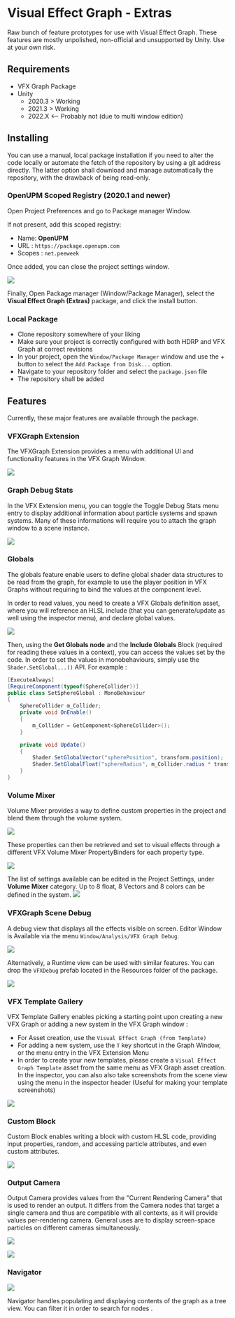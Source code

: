 # Visual Effect Graph - Extras

Raw bunch of feature prototypes for use with Visual Effect Graph. These features are mostly unpolished, non-official and unsupported by Unity. Use at your own risk.

## Requirements

* VFX Graph Package
* Unity
  * 2020.3 > Working
  * 2021.3 > Working
  * 2022.X <-- Probably not (due to multi window edition)

## Installing

You can use a manual, local package installation if you need to alter the code locally or automate the fetch of the repository by using a git address directly. The latter option shall download and manage automatically the repository, with the drawback of being read-only.

### OpenUPM Scoped Registry (2020.1 and newer)

Open Project Preferences and go to Package manager Window.

If not present, add this scoped registry:

* Name: **OpenUPM**
* URL : `https://package.openupm.com`
* Scopes : `net.peeweek`

Once added, you can close the project settings window.

![](https://raw.githubusercontent.com/peeweek/net.peeweek.vfxgraph-extras/master/Documentation%7E/PackageManager.png)

Finally, Open Package manager (Window/Package Manager), select the **Visual Effect Graph (Extras)** package, and click the install button.

### Local Package

* Clone repository somewhere of your liking
* Make sure your project is correctly configured with both HDRP and VFX Graph at correct revisions 
* In your project, open the `Window/Package Manager` window and use the + button to select the `Add Package from Disk...` option.
* Navigate to your repository folder and select the `package.json` file
* The repository shall be added

## Features

Currently, these major features are available through the package.

### VFXGraph Extension

The VFXGraph Extension provides a menu with additional UI and functionality features in the VFX Graph Window. 

![](https://raw.githubusercontent.com/peeweek/net.peeweek.vfxgraph-extras/master/Documentation%7E/VFXExtension.png)



### Graph Debug Stats

In the VFX Extension menu, you can toggle the Toggle Debug Stats menu entry to display additional information about particle systems and spawn systems. Many of these informations will require you to attach the graph window to a scene instance. 

![](https://raw.githubusercontent.com/peeweek/net.peeweek.vfxgraph-extras/master/Documentation%7E/DebugStats.png)

### Globals

The globals feature enable users to define global shader data structures to be read from the graph, for example to use the player position in VFX Graphs without requiring to bind the values at the component level. 

In order to read values, you need to create a VFX Globals definition asset, where you will reference an HLSL include (that you can generate/update as well using the inspector menu), and declare global values.

![](https://raw.githubusercontent.com/peeweek/net.peeweek.vfxgraph-extras/master/Documentation%7E/Globals.png)

Then, using the **Get Globals node** and the **Include Globals** Block (required for reading these values in a context), you can access the values set by the code. In order to set the values in monobehaviours, simply use the `Shader.SetGlobal...()` API. For example : 

```csharp
[ExecuteAlways]
[RequireComponent(typeof(SphereCollider))]
public class SetSphereGlobal : MonoBehaviour
{
    SphereCollider m_Collider;
    private void OnEnable()
    {
        m_Collider = GetComponent<SphereCollider>();
    }

    private void Update()
    {
        Shader.SetGlobalVector("spherePosition", transform.position);
        Shader.SetGlobalFloat("sphereRadius", m_Collider.radius * transform.localScale.x);
    }
}
```

### Volume Mixer

Volume Mixer provides a way to define custom properties in the project and blend them through the volume system.

![](https://raw.githubusercontent.com/peeweek/net.peeweek.vfxgraph-extras/master/Documentation%7E/VFXVolumeMixer-Component.png)

These properties can then be retrieved and set to visual effects through a different VFX Volume Mixer PropertyBinders for each property type.

![](https://raw.githubusercontent.com/peeweek/net.peeweek.vfxgraph-extras/master/Documentation%7E/VFXVolumeMixer-Binder.png)

The list of settings available can be edited in the Project Settings, under __Volume Mixer__ category. Up to 8 float, 8 Vectors and 8 colors can be defined in the system.
![](https://raw.githubusercontent.com/peeweek/net.peeweek.vfxgraph-extras/master/Documentation%7E/VFXVolumeMixer-Settings.png)


### VFXGraph Scene Debug

A debug view that displays all the effects visible on screen. Editor Window is Available via the menu `Window/Analysis/VFX Graph Debug`.

![](https://raw.githubusercontent.com/peeweek/net.peeweek.vfxgraph-extras/master/Documentation%7E/VFXGraphDebug-Editor.png)

Alternatively, a Runtime view can be used with similar features. You can drop the `VFXDebug` prefab located in the Resources folder of the package. 

![](https://raw.githubusercontent.com/peeweek/net.peeweek.vfxgraph-extras/master/Documentation%7E/VFXGraphDebug-Runtime.png)

### VFX Template Gallery

VFX Template Gallery enables picking a starting point upon creating a new VFX Graph or adding a new system in the VFX Graph window :
- For Asset creation, use the `Visual Effect Graph (from Template)`
- For adding a new system, use the `T` key shortcut in the Graph Window, or the menu entry in the VFX Extension Menu
- In order to create your new templates, please create a `Visual Effect Graph Template` asset from the same menu as VFX Graph asset creation. In the inspector, you can also also take screenshots from the scene view using the menu in the inspector header (Useful for making your template screenshots)

![](https://raw.githubusercontent.com/peeweek/net.peeweek.vfxgraph-extras/master/Documentation%7E/VFXGraphTemplateGallery.png)

### Custom Block

Custom Block enables writing a block with custom HLSL code, providing input properties, random, and accessing particle attributes, and even custom attributes.

![](https://raw.githubusercontent.com/peeweek/net.peeweek.vfxgraph-extras/master/Documentation%7E/CustomBlock.png)

### Output Camera

Output Camera provides values from the "Current Rendering Camera" that is used to render an output. It differs from the Camera nodes that target a single camera and thus are compatible with all contexts, as it will provide values per-rendering camera. General uses are to display screen-space particles on different cameras simultaneously.

![](https://raw.githubusercontent.com/peeweek/net.peeweek.vfxgraph-extras/master/Documentation%7E/OutputCamera-Operators.png)

![](https://raw.githubusercontent.com/peeweek/net.peeweek.vfxgraph-extras/master/Documentation%7E/OutputCamera-Block.png)

### Navigator

![](https://user-images.githubusercontent.com/4037271/194754662-3e71045b-4707-4d5b-bcb8-11df5a0b3310.gif)

Navigator handles populating and displaying contents of the graph as a tree view. You can filter it in order to search for nodes .
